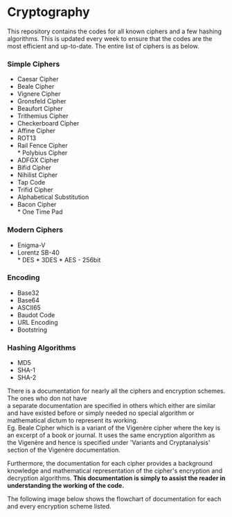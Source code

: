 # Cryptography

This repository contains the codes for all known ciphers and a few hashing algorithms. This is updated every week to ensure that the codes are the most efficient and up-to-date. The entire list of ciphers is as below.  

### Simple Ciphers  
   * Caesar Cipher   
   * Beale Cipher  
   * Vignere Cipher  
   * Gronsfeld Cipher  
   * Beaufort Cipher  
   * Trithemius Cipher  
   * Checkerboard Cipher  
   * Affine Cipher  
   * ROT13  
   * Rail Fence Cipher    
 	* Polybius Cipher
   * ADFGX Cipher
   * Bifid Cipher
   * Nihilist Cipher
   * Tap Code  
   * Trifid Cipher  
   * Alphabetical Substitution  
   * Bacon Cipher    
	* One Time Pad

### Modern Ciphers
   * Enigma-V
   * Lorentz SB-40  
	* DES
	* 3DES
	* AES - 256bit

### Encoding
   * Base32
   * Base64
   * ASCII65
   * Baudot Code
   * URL Encoding
   * Bootstring       

### Hashing Algorithms
   * MD5
   * SHA-1
   * SHA-2

There is a documentation for nearly all the ciphers and encryption schemes. The ones who don not have  
a separate documentation are specified in others which either are similar and have existed before or
simply needed no special algorithm or mathematical dictum to represent its working.  
Eg. Beale Cipher which is a variant of the Vigenère cipher where the key is an excerpt of a book or
journal. It uses the same encryption algorithm as the Vigenère and hence is specified under 'Variants and
Cryptanalysis' section of the Vigenère documentation.  

 Furthermore, the documentation for each cipher provides a background knowledge and mathematical
 representation of the cipher's encryption and decryption algorithms. **This documentation is simply
 to  assist the reader in understanding the working of the code.**  

The following image below shows the flowchart of documentation for each and every encryption scheme listed.
